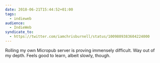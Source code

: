 ```yaml
---
date: 2018-06-21T15:44:52+01:00
tags:
  - indieweb
audience:
  - IndieWeb
syndicate_to:
  - https://twitter.com/iamchrisburnell/status/1009809383604224000
---
```


Rolling my own Micropub server is proving immensely difficult. Way out of my depth. Feels good to learn, albeit slowly, though.
